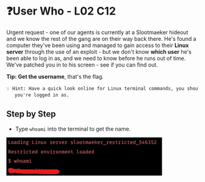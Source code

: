 # ❓User Who - L02 C12

Urgent request - one of our agents is currently at a Slootmaeker hideout and we know the rest of the gang are on their way back there. He's found a computer they've been using and managed to gain access to their **Linux server** through the use of an exploit - but we don't know **which user** he's been able to log in as, and we need to know before he runs out of time. We've patched you in to his screen - see if you can find out.

**Tip:** **Get the username**, that's the flag.

```txt
💡 Hint: Have a quick look online for Linux terminal commands, you should be able to find one that tells you which user
   you're logged in as.
```

## Step by Step

- Type `whoami` into the terminal to get the name.

![image of the command in the terminal](/assets/userwho1.jpg)
